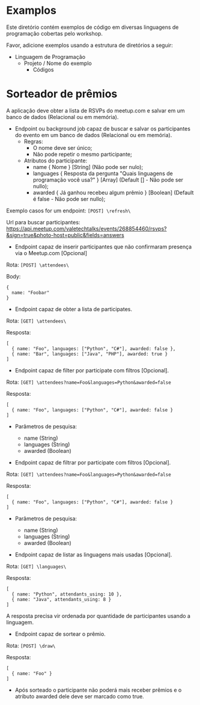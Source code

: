 # Examplos

Este diretório contém exemplos de código em diversas linguagens de programação cobertas pelo workshop.

Favor, adicione exemplos usando a estrutura de diretórios a seguir:

- Linguagem de Programação
  + Projeto / Nome do exemplo
    * Códigos

# Sorteador de prêmios

A aplicação deve obter a lista de RSVPs do meetup.com e salvar em um banco de dados (Relacional ou em memória).

- Endpoint ou background job capaz de buscar e salvar os participantes do evento em um banco de dados (Relacional ou em memória).
  - Regras:
    - O nome deve ser único;
    - Não pode repetir o mesmo participante;
  - Atributos do participante:
    - name { Nome } [String] (Não pode ser nulo);
    - languages { Resposta da pergunta "Quais linguagens de programação você usa?" } [Array] (Default [] - Não pode ser nullo);
    - awarded { Já ganhou recebeu algum prêmio } [Boolean] (Default é false - Não pode ser nullo);

Exemplo casos for um endpoint: `[POST] \refresh\`

Url para buscar participantes: https://api.meetup.com/valetechtalks/events/268854460/rsvps?&sign=true&photo-host=public&fields=answers

- Endpoint capaz de inserir participantes que não confirmaram presença via o Meetup.com [Opcional] 

Rota: `[POST] \attendees\`

Body: 
```
{
  name: "Foobar"
}
```

- Endpoint capaz de obter a lista de participates.

Rota: `[GET] \attendees\`

Resposta:
```
[
  { name: "Foo", languages: ["Python", "C#"], awarded: false },
  { name: "Bar", languages: ["Java", "PHP"], awarded: true }
]
```

- Endpoint capaz de filter por participate com filtros [Opcional].

Rota: `[GET] \attendees?name=Foo&languages=Python&awarded=false`

Resposta:
```
[
  { name: "Foo", languages: ["Python", "C#"], awarded: false }
]
```
  - Parâmetros de pesquisa:
    - name (String)
    - languages (String)
    - awarded (Boolean)
    
- Endpoint capaz de filtrar por participate com filtros [Opcional].

Rota: `[GET] \attendees?name=Foo&languages=Python&awarded=false`

Resposta:
```
[
  { name: "Foo", languages: ["Python", "C#"], awarded: false }
]
```
  - Parâmetros de pesquisa:
    - name (String)
    - languages (String)
    - awarded (Boolean)
    
- Endpoint capaz de listar as linguagens mais usadas [Opcional].

Rota: `[GET] \languages\`

Resposta:
```
[
  { name: "Python", attendants_using: 10 },
  { name: "Java", attendants_using: 8 }
]
```
A resposta precisa vir ordenada por quantidade de participantes usando a linguagem.

- Endpoint capaz de sortear o prêmio.

Rota: `[POST] \draw\`

Resposta:
```
[
  { name: "Foo" }
]
```
  - Após sorteado o participante não poderá mais receber prêmios e o atributo awarded dele deve ser marcado como true.
